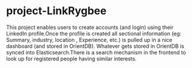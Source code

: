 # project-LinkRygbee
This project enables users to create accounts (and login) using their LinkedIn profile.Once the profile is created all sectional information (eg: Summary, industry, location , Experience, etc.) is pulled up in a nice dashboard (and stored in OrientDB). Whatever gets stored in OrientDB is synced into Elasticsearch.There is a search mechanism in the frontend to look up for registered people having similar interests.
